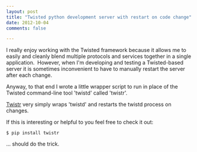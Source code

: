```yaml
---
layout: post
title: "Twisted python development server with restart on code change"
date: 2012-10-04
comments: false

---
```


I really enjoy working with the Twisted framework because it allows me
to easily and cleanly blend multiple protocols and services together in
a single application.  However, when I'm developing and testing a
Twisted-based server it is sometimes inconvenient to have to manually
restart the server after each change.

Anyway, to that end I wrote a little wrapper script to run in place of
the Twisted command-line tool 'twistd' called 'twistr'.

[Twistr](https://github.com/steder/twistr) very simply wraps 'twistd' and
restarts the twistd process on changes.

If this is interesting or helpful to you feel free to check it out:

    $ pip install twistr

... should do the trick.
